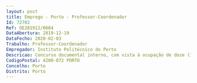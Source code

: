 ```yaml
--- 
layout: post
title: Emprego - Porto - Professor-Coordenador
Id: 72702
Ref: OE201912/0604
DataAbertura: 2019-12-19
DataFecho: 2020-02-03
Trabalho: Professor-Coordenador
Empregador: Instituto Politécnico do Porto
Descricao: Concurso documental interno, com vista à ocupação de doze (12) postos de trabalho, na categoria de professor coordenador, área disciplinar de Engenharia Informática, na modalidade de contrato de trabalho em funções públicas por tempo indeterminado, nos termos do artigo 76.º do Decreto Lei n.º 84 2019 de 28 de junho.Ao professor coordenador competem as funções constantes no n.º 5 do artigo 3.º do Dec lei nº185 81, de 1 de julho, alterado pelo decreto  Lei nº207 2009, de 31 de agosto e pela Lei nº7 2010 de 13 de maio (ECPDESP).
CodigoPostal: 4200-072 PORTO
Concelho: Porto
Distrito: Porto
--- 
```

